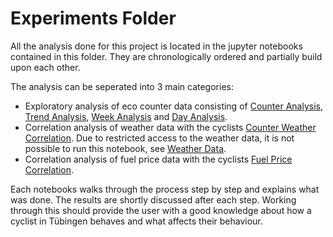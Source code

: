 # Experiments Folder

All the analysis done for this project is located in the jupyter notebooks contained in this folder.
They are chronologically ordered and partially build upon each other.

The analysis can be seperated into 3 main categories:
 - Exploratory analysis of eco counter data consisting of [Counter Analysis](eval_001_CounterAnalysis.ipynb), [Trend Analysis](eval_002_TrendAnalysis.ipynb), [Week Analysis](eval_003_WeekAnalysis.ipynb) and [Day Analysis](eval_004_DayAnalysis.ipynb).
 - Correlation analysis of weather data with the cyclists [Counter Weather Correlation](eval_005_CounterWeatherCorrelation.ipynb). Due to restricted access to the weather data, it is not possible to run this notebook, see [Weather Data](../dat/wea/README.md).
 - Correlation analysis of fuel price data with the cyclists [Fuel Price Correlation](eval_006_FuelPriceCorrelation.ipynb).

Each notebooks walks through the process step by step and explains what was done. The results are shortly discussed after each step.
Working through this should provide the user with a good knowledge about how a cyclist in Tübingen behaves and what affects their behaviour.

